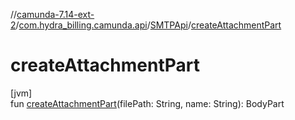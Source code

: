 //[camunda-7.14-ext-2](../../../index.md)/[com.hydra_billing.camunda.api](../index.md)/[SMTPApi](index.md)/[createAttachmentPart](create-attachment-part.md)

# createAttachmentPart

[jvm]\
fun [createAttachmentPart](create-attachment-part.md)(filePath: String, name: String): BodyPart
